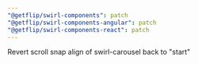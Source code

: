 ```yaml
---
"@getflip/swirl-components": patch
"@getflip/swirl-components-angular": patch
"@getflip/swirl-components-react": patch
---
```


Revert scroll snap align of swirl-carousel back to "start"
